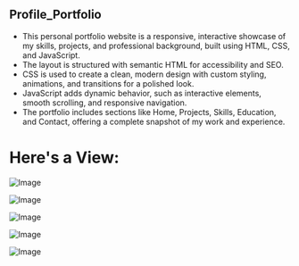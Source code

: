 ## Profile_Portfolio

* This personal portfolio website is a responsive, interactive showcase of my skills, projects, and professional background, built using HTML, CSS, and JavaScript.
* The layout is structured with semantic HTML for accessibility and SEO. 
* CSS is used to create a clean, modern design with custom styling, animations, and transitions for a polished look.
* JavaScript adds dynamic behavior, such as interactive elements, smooth scrolling, and responsive navigation.
* The portfolio includes sections like Home, Projects, Skills, Education, and Contact, offering a complete snapshot of my work and experience.

# Here's a View:

![Image](https://github.com/user-attachments/assets/0bfbea6a-e22a-4a6d-96cd-da481d4ac6da)

![Image](https://github.com/user-attachments/assets/f3d7c48f-42a7-4478-94ed-fd7d804d159d)

![Image](https://github.com/user-attachments/assets/b829133a-8bc2-41d4-8553-f344d6ec9449)

![Image](https://github.com/user-attachments/assets/ee2a4294-9a23-49eb-a5d4-a8b16518d7b9)

![Image](https://github.com/user-attachments/assets/3de24171-6567-406f-95f5-a7ddde3dcc8d)
